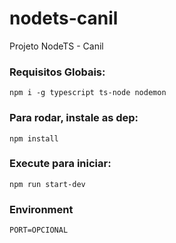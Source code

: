 # nodets-canil
Projeto NodeTS - Canil

### Requisitos Globais:
`npm i -g typescript ts-node nodemon`

### Para rodar, instale as dep:
`npm install`

### Execute para iniciar:
`npm run start-dev`

### Environment
`PORT=OPCIONAL`
